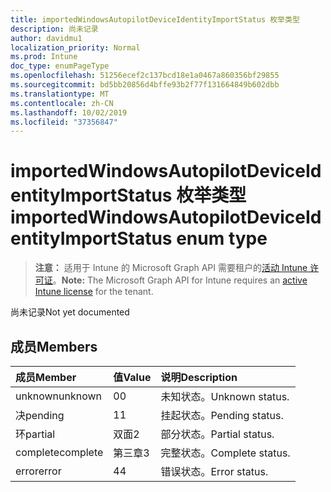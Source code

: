 ```yaml
---
title: importedWindowsAutopilotDeviceIdentityImportStatus 枚举类型
description: 尚未记录
author: davidmu1
localization_priority: Normal
ms.prod: Intune
doc_type: enumPageType
ms.openlocfilehash: 51256ecef2c137bcd18e1a0467a860356bf29855
ms.sourcegitcommit: bd5bb20856d4bffe93b2f77f131664849b602dbb
ms.translationtype: MT
ms.contentlocale: zh-CN
ms.lasthandoff: 10/02/2019
ms.locfileid: "37356847"
---
```

# <a name="importedwindowsautopilotdeviceidentityimportstatus-enum-type"></a><span data-ttu-id="2b455-103">importedWindowsAutopilotDeviceIdentityImportStatus 枚举类型</span><span class="sxs-lookup"><span data-stu-id="2b455-103">importedWindowsAutopilotDeviceIdentityImportStatus enum type</span></span>

> <span data-ttu-id="2b455-104">**注意：** 适用于 Intune 的 Microsoft Graph API 需要租户的[活动 Intune 许可证](https://go.microsoft.com/fwlink/?linkid=839381)。</span><span class="sxs-lookup"><span data-stu-id="2b455-104">**Note:** The Microsoft Graph API for Intune requires an [active Intune license](https://go.microsoft.com/fwlink/?linkid=839381) for the tenant.</span></span>

<span data-ttu-id="2b455-105">尚未记录</span><span class="sxs-lookup"><span data-stu-id="2b455-105">Not yet documented</span></span>

## <a name="members"></a><span data-ttu-id="2b455-106">成员</span><span class="sxs-lookup"><span data-stu-id="2b455-106">Members</span></span>
|<span data-ttu-id="2b455-107">成员</span><span class="sxs-lookup"><span data-stu-id="2b455-107">Member</span></span>|<span data-ttu-id="2b455-108">值</span><span class="sxs-lookup"><span data-stu-id="2b455-108">Value</span></span>|<span data-ttu-id="2b455-109">说明</span><span class="sxs-lookup"><span data-stu-id="2b455-109">Description</span></span>|
|:---|:---|:---|
|<span data-ttu-id="2b455-110">unknown</span><span class="sxs-lookup"><span data-stu-id="2b455-110">unknown</span></span>|<span data-ttu-id="2b455-111">0</span><span class="sxs-lookup"><span data-stu-id="2b455-111">0</span></span>|<span data-ttu-id="2b455-112">未知状态。</span><span class="sxs-lookup"><span data-stu-id="2b455-112">Unknown status.</span></span>|
|<span data-ttu-id="2b455-113">决</span><span class="sxs-lookup"><span data-stu-id="2b455-113">pending</span></span>|<span data-ttu-id="2b455-114">1</span><span class="sxs-lookup"><span data-stu-id="2b455-114">1</span></span>|<span data-ttu-id="2b455-115">挂起状态。</span><span class="sxs-lookup"><span data-stu-id="2b455-115">Pending status.</span></span>|
|<span data-ttu-id="2b455-116">环</span><span class="sxs-lookup"><span data-stu-id="2b455-116">partial</span></span>|<span data-ttu-id="2b455-117">双面</span><span class="sxs-lookup"><span data-stu-id="2b455-117">2</span></span>|<span data-ttu-id="2b455-118">部分状态。</span><span class="sxs-lookup"><span data-stu-id="2b455-118">Partial status.</span></span>|
|<span data-ttu-id="2b455-119">complete</span><span class="sxs-lookup"><span data-stu-id="2b455-119">complete</span></span>|<span data-ttu-id="2b455-120">第三章</span><span class="sxs-lookup"><span data-stu-id="2b455-120">3</span></span>|<span data-ttu-id="2b455-121">完整状态。</span><span class="sxs-lookup"><span data-stu-id="2b455-121">Complete status.</span></span>|
|<span data-ttu-id="2b455-122">error</span><span class="sxs-lookup"><span data-stu-id="2b455-122">error</span></span>|<span data-ttu-id="2b455-123">4</span><span class="sxs-lookup"><span data-stu-id="2b455-123">4</span></span>|<span data-ttu-id="2b455-124">错误状态。</span><span class="sxs-lookup"><span data-stu-id="2b455-124">Error status.</span></span>|




